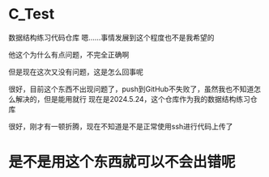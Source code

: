 # C_Test
数据结构练习代码仓库
嗯……事情发展到这个程度也不是我希望的

他这个为什么有点问题，不完全正确啊


但是现在这次又没有问题，这是怎么回事呢

很好，目前这个东西不出现问题了，push到GitHub不失败了，虽然我也不知道怎么解决的，但是能用就行
现在是2024.5.24，这个仓库作为我的数据结构练习仓库

很好，刚才有一顿折腾，现在不知道是不是正常使用ssh进行代码上传了

# 是不是用这个东西就可以不会出错呢